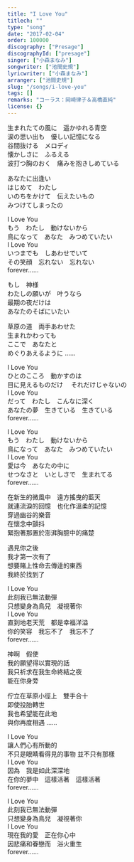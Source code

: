 ```yaml
---
title: "I Love You"
titlech: ""
type: "song"
date: "2017-02-04"
order: 100000
discography: ["Presage"]
discographyId: ["presage"]
singer: ["小森まなみ"]
songwriter: ["池間史規"]
lyricwriter: ["小森まなみ"]
arranger: ["池間史規"]
slug: "/songs/i-love-you"
tags: []
remarks: "コーラス：岡崎律子＆高橋直純"
license: {}
---
```


生まれたての風に　遥かゆれる青空   
涙の思い出も　優しい記憶になる   
谷間抜ける　メロディ   
懐かしさに　ふるえる   
波打つ胸のおく　痛みを抱きしめている   
  
あなたに出逢い   
はじめて　わたし   
いのちをかけて　伝えたいもの   
みつけてしまったの   
  
I Love You   
もう　わたし　動けないから   
鳥になって　あなた　みつめていたい   
I Love You   
いつまでも　しあわせでいて   
その笑顔　忘れない　忘れない   
forever……   
  
もし　神様   
わたしの願いが　叶うなら   
最期の夜だけは   
あなたのそばにいたい   
  
草原の道　両手あわせた   
生まれかわっても   
ここで　あなたと   
めぐりあえるように ……   
  
I Love You   
ひとのこころ　動かすのは   
目に見えるものだけ    　それだけじゃないの   
I Love You   
だって　わたし　こんなに深く   
あなたの夢　生きている　生きている   
forever……   
  
I Love You   
もう　わたし　動けないから   
鳥になって　あなた　みつめていたい   
I Love You   
愛は今　あなたの中に   
せつなさと　いとしさで　生まれてる   
forever……  

<!-- 翻译 -->

在新生的微風中　遠方搖曳的藍天  
就連流淚的回憶　也化作溫柔的記憶  
穿過幽谷的樂音  
在懷念中顫抖  
緊抱著那置於澎湃胸臆中的痛楚  
  
遇見你之後  
我才第一次有了  
想要賭上性命去傳逹的東西  
我終於找到了  
  
I Love You   
此刻我已無法動彈  
只想變身為鳥兒　凝視著你  
I Love You   
直到地老天荒　都是幸福洋溢  
你的笑容　我忘不了　我忘不了  
forever……   
  
神啊　假使  
我的願望得以實現的話  
我只祈求在我生命終結之夜  
能在你身旁  
  
佇立在草原小徑上　雙手合十  
即使投胎轉世  
我也希望能在此地  
與你再度相遇 ……   
  
I Love You   
讓人們心有所動的  
不只是眼睛看得見的事物   並不只有那樣  
I Love You   
因為　我是如此深深地  
在你的夢中　這樣活著　這樣活著  
forever……   
  
I Love You   
此刻我已無法動彈  
只想變身為鳥兒　凝視著你  
I Love You   
現在我的愛　正在你心中  
因悲痛和眷戀而　浴火重生  
forever……
